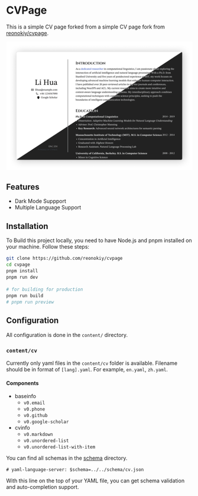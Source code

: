 # CVPage

This is a simple CV page forked from a simple CV page fork from [reonokiy/cvpage](https://github.com/reonokiy/cvpage).

![Demo](./public/demo.png)

## Features

- Dark Mode Suppport
- Multiple Language Support

## Installation

To Build this project locally, you need to have Node.js and pnpm installed on your machine. Follow these steps:

```bash
git clone https://github.com/reonokiy/cvpage
cd cvpage
pnpm install
pnpm run dev

# for building for production
pnpm run build
# pnpm run preview
```
## Configuration

All configuration is done in the `content/` directory.

### `content/cv`

Currently only yaml files in the `content/cv` folder is available. Filename should be in format of `[lang].yaml`. For example, `en.yaml`, `zh.yaml`.

#### Components

- baseinfo
    - `v0.email`
    - `v0.phone`
    - `v0.github`
    - `v0.google-scholar`
- cvinfo
    - `v0.markdown` 
    - `v0.unordered-list`
    - `v0.unordered-list-with-item`

You can find all schemas in the [schema](./schema) directory.

```
# yaml-language-server: $schema=../../schema/cv.json
```

With this line on the top of your YAML file, you can get schema validation and auto-completion support.